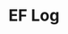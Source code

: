 ---
layout: log_page_archive
title: "EF Log"
category: log
description: A location-specific personal log.
permalink: /log/region/middle-east
region: Middle East
loading_animation: true
sitemap:
  priority: 0.9
---